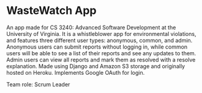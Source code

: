 # WasteWatch App

An app made for CS 3240: Advanced Software Development at the University of Virginia. It is a whistleblower app for environmental violations, and features three different user types: anonymous, common, and admin. Anonymous users can submit reports without logging in, while common users will be able to see a list of their reports and see any updates to them. Admin users can view all reports and mark them as resolved with a resolve explanation.
Made using Django and Amazon S3 storage and originally hosted on Heroku. Implements Google OAuth for login.

Team role: Scrum Leader


